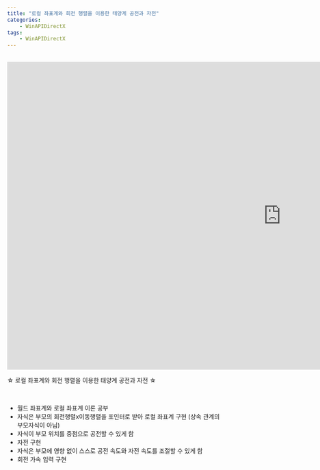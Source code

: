 ```yaml
---
title: "로컬 좌표계와 회전 행렬을 이용한 태양계 공전과 자전"
categories:
    - WinAPIDirectX
tags:
    - WinAPIDirectX
---
```


<br>

<iframe width="1280" height="720" src="https://www.youtube.com/embed/gXrvvkDYaSg" title="YouTube video player" frameborder="0" allow="accelerometer; autoplay; clipboard-write; encrypted-media; gyroscope; picture-in-picture" allowfullscreen></iframe>

<br>

☆ 로컬 좌표계와 회전 행렬을 이용한 태양계 공전과 자전 ☆

<br>

- 월드 좌표계와 로컬 좌표계 이론 공부
- 자식은 부모의 회전행렬x이동행렬을 포인터로 받아 로컬 좌표계 구현 (상속 관계의 부모자식이 아님)
- 자식이 부모 위치를 중점으로 공전할 수 있게 함
- 자전 구현
- 자식은 부모에 영향 없이 스스로 공전 속도와 자전 속도를 조절할 수 있게 함
- 회전 가속 입력 구현